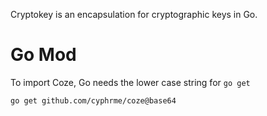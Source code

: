 Cryptokey is an encapsulation for cryptographic keys in Go.

# Go Mod
To import Coze, Go needs the lower case string for `go get`


```
go get github.com/cyphrme/coze@base64
```